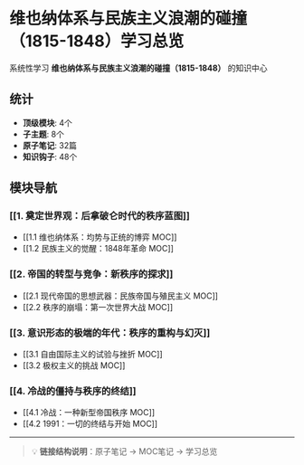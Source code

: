 # 维也纳体系与民族主义浪潮的碰撞（1815-1848）学习总览

系统性学习 **维也纳体系与民族主义浪潮的碰撞（1815-1848）** 的知识中心

## 统计

- **顶级模块**: 4个
- **子主题**: 8个
- **原子笔记**: 32篇
- **知识钩子**: 48个

## 模块导航

### [[1. 奠定世界观：后拿破仑时代的秩序蓝图]]

- [[1.1 维也纳体系：均势与正统的博弈 MOC]]
- [[1.2 民族主义的觉醒：1848年革命 MOC]]

### [[2. 帝国的转型与竞争：新秩序的探求]]

- [[2.1 现代帝国的思想武器：民族帝国与殖民主义 MOC]]
- [[2.2 秩序的崩塌：第一次世界大战 MOC]]

### [[3. 意识形态的极端的年代：秩序的重构与幻灭]]

- [[3.1 自由国际主义的试验与挫折 MOC]]
- [[3.2 极权主义的挑战 MOC]]

### [[4. 冷战的僵持与秩序的终结]]

- [[4.1 冷战：一种新型帝国秩序 MOC]]
- [[4.2 1991：一切的终结与开始 MOC]]

---

> 💡 **链接结构说明**：原子笔记 → MOC笔记 → 学习总览
